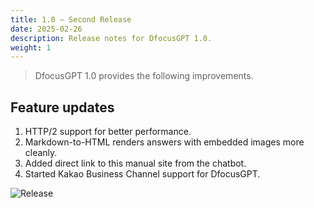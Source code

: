 ```yaml
---
title: 1.0 – Second Release
date: 2025-02-26
description: Release notes for DfocusGPT 1.0.
weight: 1
---
```


> DfocusGPT 1.0 provides the following improvements.

## Feature updates

1. HTTP/2 support for better performance.
2. Markdown-to-HTML renders answers with embedded images more cleanly.
3. Added direct link to this manual site from the chatbot.
4. Started Kakao Business Channel support for DfocusGPT.

![Release](/blog/releases/image-2.png)

